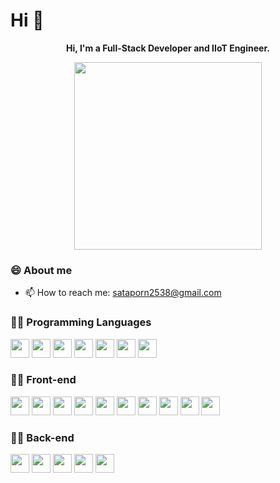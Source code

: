 # Hi 👋

<!--
**sataporn1995/sataporn1995** is a ✨ _special_ ✨ repository because its `README.md` (this file) appears on your GitHub profile.

Here are some ideas to get you started:

- 🔭 I’m currently working on ...
- 🌱 I’m currently learning ...
- 👯 I’m looking to collaborate on ...
- 🤔 I’m looking for help with ...
- 💬 Ask me about ...
- 📫 How to reach me: ...
- 😄 Pronouns: ...
- ⚡ Fun fact: ...
-->


<p align="center"><b>Hi, I'm a Full-Stack Developer and IIoT Engineer.</b></p>

<p align="center"><img src="https://media.giphy.com/media/RbDKaczqWovIugyJmW/giphy.gif" width="300" align="center" /></p>

### 😄 About me
- 📫 How to reach me: sataporn2538@gmail.com

<!-- <img width="30" src="" /> -->
### 👨‍💻 Programming Languages
<p>
  <img width="30" src="https://user-images.githubusercontent.com/101156187/177534413-937a5a5c-c577-40c1-a38a-d8ec2336d32b.png" /> <!-- JS -->
  <img width="30" src="https://user-images.githubusercontent.com/101156187/177535150-eeb1f859-1f06-4173-8fdc-22246d849410.png" /> <!-- TS -->
  <img width="30" src="https://user-images.githubusercontent.com/101156187/177534656-87012589-0617-4479-9183-55c32f56fbcb.png" /> <!-- Python -->
  <img width="30" src="https://user-images.githubusercontent.com/101156187/177536095-da101dec-58e7-4c27-aba8-c762f57ad133.png" /> <!-- SQL -->
  <img width="30" src="https://user-images.githubusercontent.com/101156187/177535274-21ce4d82-50d7-4744-ae9e-07407d8fd707.png" /> <!-- PHP -->
  <img width="30" src="https://user-images.githubusercontent.com/101156187/177535701-1448d544-bbf9-4fe9-b852-bfa1a486371b.png" /> <!-- C++ -->
  <img width="30" src="https://user-images.githubusercontent.com/101156187/177539669-028c1779-fabf-4b70-855c-d8f9ae24c447.png" /> <!-- GO -->
</p>

### 👨‍💻 Front-end
<p>
  <img width="30" src="https://user-images.githubusercontent.com/101156187/177538339-22ee9e45-fb63-4cf7-b3e1-9f8f029b79c8.png" /> <!-- HTML -->
  <img width="30" src="https://user-images.githubusercontent.com/101156187/177538450-53bf9a93-b935-4aae-a639-735397f5dc99.png" /> <!-- CSS -->
  <img width="30" src="https://user-images.githubusercontent.com/101156187/177539114-03a568c5-8e73-480a-9701-d5e9e0e4d50c.png" /> <!-- React.js -->
  <img width="30" src="https://user-images.githubusercontent.com/101156187/177671589-89535e9d-be51-4214-a6cc-f5567cb2d004.png" /> <!-- Redux -->
  <img width="30" src="https://user-images.githubusercontent.com/101156187/177538861-e1d41a7d-0397-4b60-acf5-bbe69abc5708.png" /> <!-- Vue.js -->
  <img width="30" src="https://user-images.githubusercontent.com/101156187/177539892-13dafea4-69f0-43eb-8cf0-283b967f1f6e.png" /> <!-- jQuery -->
  <img width="30" src="https://user-images.githubusercontent.com/101156187/177671178-7daa6e4e-9706-4495-a170-aec8523d3cf6.png" /> <!-- SASS -->
  <img width="30" src="https://user-images.githubusercontent.com/101156187/177671314-0fa4bace-629a-476f-8acd-1a0977b8665d.png" /> <!-- TailwindCSS -->
  <img width="30" src="https://user-images.githubusercontent.com/101156187/177671437-02fc529b-eb08-4f88-9dd6-d1dea448bfb7.png" /> <!-- Bootstrap -->
  <img width="30" src="https://user-images.githubusercontent.com/101156187/177672903-2905681a-9593-40fb-bdc0-c35b84948bdc.png" /> <!-- Chart.js -->
</p>

### 👨‍💻 Back-end
<p>
  <img width="30" src="https://user-images.githubusercontent.com/101156187/177673962-6d68581d-935e-43ec-9c18-6c9dae68dc2d.png" /> <!-- Node.js -->
  <img width="30" src="https://user-images.githubusercontent.com/101156187/177541541-2e1cc2a4-5204-49e1-8cbf-e7bb02fc46be.png" /> <!-- Node-RED -->
  <img width="30" src="https://user-images.githubusercontent.com/101156187/177673181-3c1b6dd4-8bb9-4668-9391-145868ab6d30.png" /> <!-- Flask Python -->
  <img width="30" src="https://user-images.githubusercontent.com/101156187/177542414-3d67ea6e-7c6b-404a-945a-0b428faa0604.png" /> <!-- MSSQL -->
  <img width="30" src="https://user-images.githubusercontent.com/101156187/177542737-90a4cf43-95bf-410a-837e-19f5689120a1.png" /> <!-- MySQL -->
</p>






